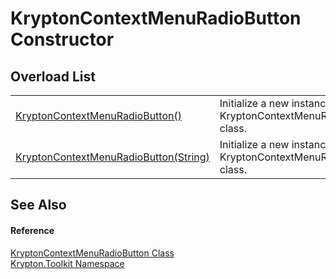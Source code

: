 # KryptonContextMenuRadioButton Constructor


## Overload List
<table>
<tr>
<td><a href="4922cfce-7685-8e04-533d-cf7407147035.md">KryptonContextMenuRadioButton()</a></td>
<td>Initialize a new instance of the KryptonContextMenuRadioButton class.</td></tr>
<tr>
<td><a href="f0452037-ec0a-26fe-8707-34ca50f6089d.md">KryptonContextMenuRadioButton(String)</a></td>
<td>Initialize a new instance of the KryptonContextMenuRadioButton class.</td></tr>
</table>

## See Also


#### Reference
<a href="fe997c3d-8d4d-e7be-bfb9-bde5d3644045.md">KryptonContextMenuRadioButton Class</a>  
<a href="79d2eac2-21f4-54ff-7552-b20c33c30600.md">Krypton.Toolkit Namespace</a>  
